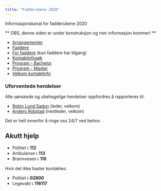 ```yaml
---
title: "Fadderukene 2020"
---
```


Informasjonskanal for fadderukene 2020

** OBS, denne siden er under konstruksjon og mer informasjon kommer! **

* [Arrangementer]()  
* [Faddere]()  
* [For faddere]() (kun faddere har tilgang) 
* [Kontaktinfosøk]()  
* [Program - Bachelor](https://online.ntnu.no/splash/)    
* [Program - Master](https://online.ntnu.no/splash/)  
* [Velkom kontaktinfo](https://online.ntnu.no/wiki/online/fadderukene/2020-/velkom)

### Uforventede hendelser
Alle uønskede og ubehagelige hendelser oppfordres å rapporteres til:

- [Robin Lund Sadun](https://online.ntnu.no/profile/view/robin/) (leder, velkom)  
- [Anders Robstad](https://online.ntnu.no/profile/view/andersr/) (nestleder, velkom)  

Det er helt innenfor å ringe oss 24/7 ved behov.  

Akutt hjelp
------------------------------------

- Politiet 📞 **112**  
- Ambulanse 📞 **113**  
- Brannvesen 📞 **110**

Hvis det ikke haster kontaktes:

- Politiet 📞 **02800**  
- Legevakt 📞 **116117**